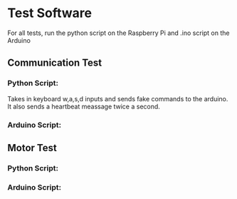 # Test Software


For all tests, run the python script on the Raspberry Pi and .ino script on the Arduino
## Communication Test

### Python Script: 
Takes in keyboard w,a,s,d inputs and sends fake commands to the arduino. It also sends a heartbeat meassage twice a second. 

### Arduino Script: 


## Motor Test
### Python Script: 

### Arduino Script: 
